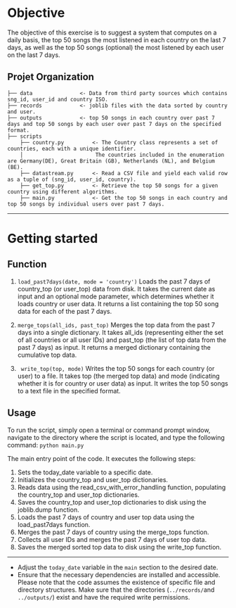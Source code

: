 
Objective
========================

The objective of this exercise is to suggest a system that computes on a daily basis, the top 50 songs the most listened in each country on the last 7 days, as
well as the top 50 songs (optional) the most listened by each user on the last 7 days.

Projet Organization
-------------
    ├── data               <- Data from third party sources which contains sng_id, user_id and country ISO.
    ├── records            <- joblib files with the data sorted by country and user.
    ├── outputs            <- top 50 songs in each country over past 7 days and top 50 songs by each user over past 7 days on the specified format.
    ├── scripts
        ├── country.py         <- The Country class represents a set of countries, each with a unique identifier.
        │                       The countries included in the enumeration are Germany(DE), Great Britain (GB), Netherlands (NL), and Belgium (BE).
        ├── datastream.py      <- Read a CSV file and yield each valid row as a tuple of (sng_id, user_id, country).
        ├── get_top.py         <- Retrieve the top 50 songs for a given country using different algorithms.
        ├── main.py            <- Get the top 50 songs in each country and top 50 songs by individual users over past 7 days.

-------

#  Getting started

## Function
1. `load_past7days(date, mode = 'country')`
Loads the past 7 days of country_top (or user_top) data from disk. It takes the current date as input and an optional mode parameter, which determines whether it loads country or user data. It returns a list containing the top 50 song data for each of the past 7 days.

2. `merge_tops(all_ids, past_top)`
Merges the top data from the past 7 days into a single dictionary. It takes all_ids (representing either the set of all countries or all user IDs) and past_top (the list of top data from the past 7 days) as input. It returns a merged dictionary containing the cumulative top data.

3. ` write_top(top, mode)`
Writes the top 50 songs for each country (or user) to a file. It takes top (the merged top data) and mode (indicating whether it is for country or user data) as input. It writes the top 50 songs to a text file in the specified format.


## Usage

To run the script, simply open a terminal or command prompt window, navigate to the directory where the script is located, and type the following command:
`python main.py`

The main entry point of the code. It executes the following steps:
1. Sets the today_date variable to a specific date.
2. Initializes the country_top and user_top dictionaries.
3. Reads data using the read_csv_with_error_handling function, populating the country_top and user_top dictionaries.
4. Saves the country_top and user_top dictionaries to disk using the joblib.dump function.
5. Loads the past 7 days of country and user top data using the load_past7days function.
6. Merges the past 7 days of country using the merge_tops function.
7. Collects all user IDs and merges the past 7 days of user top data.
8. Saves the merged sorted top data to disk using the write_top function.
----------------------

*  Adjust the `today_date` variable in the `main` section to the desired date.
*   Ensure that the necessary dependencies are installed and accessible.
Please note that the code assumes the existence of specific file and directory structures. Make sure that the directories (`../records/`and `../outputs/`) exist and have the required write permissions.

